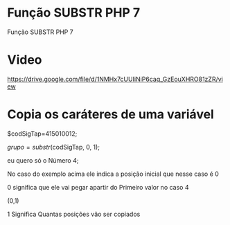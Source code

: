 # Função SUBSTR PHP 7
 Função SUBSTR PHP 7 

# Video
https://drive.google.com/file/d/1NMHx7cUUIiNiP6caq_GzEouXHRO81zZR/view


# Copia os caráteres de uma variável

$codSigTap=415010012;

$grupo = substr($codSigTap, 0, 1);

eu quero só o Número 4;

No caso do exemplo acima ele indica a posição inicial que nesse caso é 0

0 significa que ele vai pegar apartir do Primeiro valor no caso 4

(0,1)

1 Significa Quantas posições vão ser copiados
